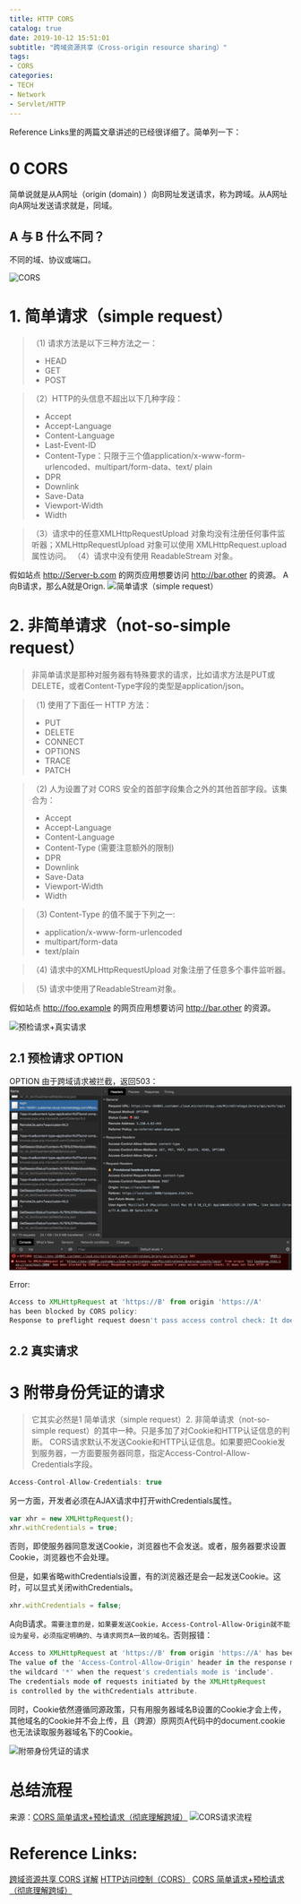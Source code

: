```yaml
---
title: HTTP CORS
catalog: true
date: 2019-10-12 15:51:01
subtitle: "跨域资源共享（Cross-origin resource sharing）"
tags:
- CORS
categories:
- TECH
- Network
- Servlet/HTTP
---
```


Reference Links里的两篇文章讲述的已经很详细了。简单列一下：

# 0 CORS

简单说就是从A网址（origin (domain) ）向B网址发送请求，称为跨域。从A网址向A网址发送请求就是，同域。
## A 与 B 什么不同？
不同的域、协议或端口。

![CORS](https://mdn.mozillademos.org/files/14295/CORS_principle.png)

# 1. 简单请求（simple request）
>（1) 请求方法是以下三种方法之一：
>* HEAD
>* GET
>* POST

>（2）HTTP的头信息不超出以下几种字段：
>* Accept
>* Accept-Language
>* Content-Language
>* Last-Event-ID
>* Content-Type：只限于三个值application/x-www-form-urlencoded、multipart/form-data、text/ plain
>* DPR
>* Downlink
>* Save-Data
>* Viewport-Width
>* Width

>（3）请求中的任意XMLHttpRequestUpload 对象均没有注册任何事件监听器；XMLHttpRequestUpload 对象可以使用 XMLHttpRequest.upload 属性访问。
>（4）请求中没有使用 ReadableStream 对象。

假如站点 http://Server-b.com 的网页应用想要访问 http://bar.other 的资源。
A向B请求，那么A就是Orign.
![简单请求（simple request）](https://mdn.mozillademos.org/files/14293/simple_req.png)

# 2. 非简单请求（not-so-simple request）
> 非简单请求是那种对服务器有特殊要求的请求，比如请求方法是PUT或DELETE，或者Content-Type字段的类型是application/json。

>（1) 使用了下面任一 HTTP 方法：
>* PUT
>* DELETE
>* CONNECT
>* OPTIONS
>* TRACE
>* PATCH

>（2) 人为设置了对 CORS 安全的首部字段集合之外的其他首部字段。该集合为：
>* Accept
>* Accept-Language
>* Content-Language
>* Content-Type (需要注意额外的限制)
>* DPR
>* Downlink
>* Save-Data
>* Viewport-Width
>* Width

>（3) Content-Type 的值不属于下列之一:
>* application/x-www-form-urlencoded
>* multipart/form-data
>* text/plain

>（4) 请求中的XMLHttpRequestUpload 对象注册了任意多个事件监听器。

>（5) 请求中使用了ReadableStream对象。

假如站点 http://foo.example 的网页应用想要访问 http://bar.other 的资源。

![预检请求+真实请求](https://mdn.mozillademos.org/files/16753/preflight_correct.png)

## 2.1 预检请求 OPTION
OPTION 由于跨域请求被拦截，返回503：
 ![OPTION 503](https://github.com/CatherineLiyuankun/PictureBed/raw/master/blog/post/HTTP-CORS/OPTION%20503.png)

 Error:
```javascript
Access to XMLHttpRequest at 'https://B' from origin 'https://A' 
has been blocked by CORS policy: 
Response to preflight request doesn't pass access control check: It does not have HTTP ok status.
```

## 2.2 真实请求

# 3 附带身份凭证的请求
> 它其实必然是1 简单请求（simple request）2. 非简单请求（not-so-simple request）的其中一种。只是多加了对Cookie和HTTP认证信息的判断。
CORS请求默认不发送Cookie和HTTP认证信息。如果要把Cookie发到服务器，一方面要服务器同意，指定Access-Control-Allow-Credentials字段。
```javascript
Access-Control-Allow-Credentials: true
```
另一方面，开发者必须在AJAX请求中打开withCredentials属性。
```javascript
var xhr = new XMLHttpRequest();
xhr.withCredentials = true;
```
否则，即使服务器同意发送Cookie，浏览器也不会发送。或者，服务器要求设置Cookie，浏览器也不会处理。

但是，如果省略withCredentials设置，有的浏览器还是会一起发送Cookie。这时，可以显式关闭withCredentials。

```javascript
xhr.withCredentials = false;
```

A向B请求。`需要注意的是，如果要发送Cookie，Access-Control-Allow-Origin就不能设为星号，必须指定明确的、与请求网页A一致的域名。`否则报错：

```javascript
Access to XMLHttpRequest at 'https://B' from origin 'https://A' has been blocked by CORS policy: 
The value of the 'Access-Control-Allow-Origin' header in the response must not be 
the wildcard '*' when the request's credentials mode is 'include'.
The credentials mode of requests initiated by the XMLHttpRequest 
is controlled by the withCredentials attribute.
```

 同时，Cookie依然遵循同源政策，只有用服务器域名B设置的Cookie才会上传，其他域名的Cookie并不会上传，且（跨源）原网页A代码中的document.cookie也无法读取服务器域名下的Cookie。

![附带身份凭证的请求](https://mdn.mozillademos.org/files/14291/cred-req.png)

# 总结流程
来源：[CORS 简单请求+预检请求（彻底理解跨域）](https://github.com/amandakelake/blog/issues/62)
![CORS请求流程](https://user-images.githubusercontent.com/25027560/50205881-c409b080-03a4-11e9-8a57-a2a6d0e1d879.png)

# Reference Links:

[跨域资源共享 CORS 详解](http://www.ruanyifeng.com/blog/2016/04/cors.html)
[HTTP访问控制（CORS）](https://developer.mozilla.org/zh-CN/docs/Web/HTTP/Access_control_CORS)
[CORS 简单请求+预检请求（彻底理解跨域）](https://github.com/amandakelake/blog/issues/62)